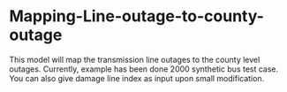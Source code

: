 # Mapping-Line-outage-to-county-outage
This model will map the transmission line outages to the county level outages. Currently, example has been done 2000 synthetic bus test case. You can also give damage line index as input upon small modification.  
